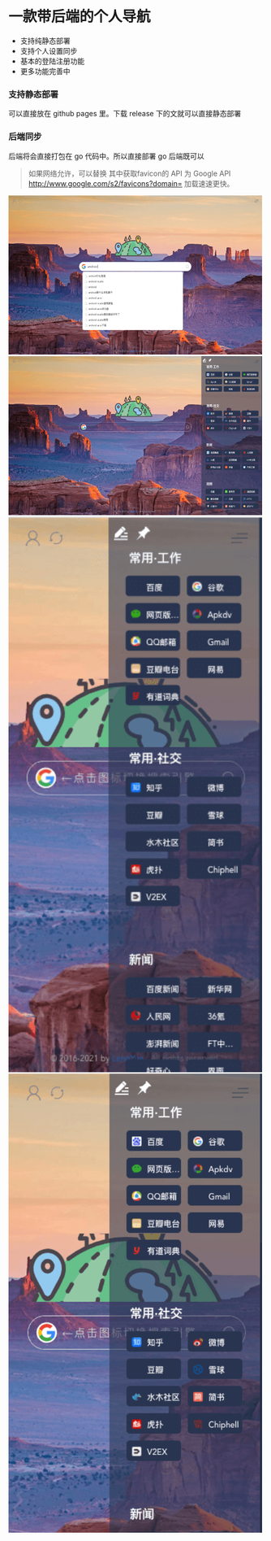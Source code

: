 # 一款带后端的个人导航

- 支持纯静态部署
- 支持个人设置同步
- 基本的登陆注册功能
- 更多功能完善中

### 支持静态部署

可以直接放在 github pages 里。下载 release 下的文就可以直接静态部署

### 后端同步

后端将会直接打包在 go 代码中。所以直接部署 go 后端既可以

> 如果网络允许，可以替换 其中获取favicon的 API 为 Google API  http://www.google.com/s2/favicons?domain=
> 加载速速更快。

<img src="./screenshots/1.png"  width="500" height="313"/>
<img src="./screenshots/2.png"  width="500" height="313"/>

<img src="./screenshots/11.png"  width="500"/>
<img src="./screenshots/22.png"  width="500"/>